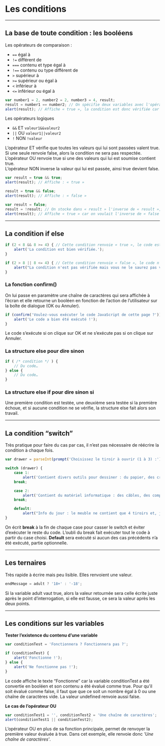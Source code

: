 # Les conditions

----

## La base de toute condition : les booléens
Les opérateurs de comparaison :
- `==` égal à
- `!=` différent de
- `===` contenu et type égal à
- `!==` contenu ou type différent de
- `>` supérieur à
- `>=` supérieur ou égal à
- `<` inférieur à
- `<=` inférieur ou égal à

```javascript
var number1 = 2, number2 = 2, number3 = 4, result;
result = number1 == number2; // On spécifie deux variables avec l'opérateur de comparaison entre elles
alert(result); // Affiche « true », la condition est donc vérifiée car les deux variables contiennent bien la même valeur
```
Les opérateurs logiques
- `&&` ET `valeur1&&valeur2`
- `||` OU `valeur1||valeur2`
- `!` NON `!valeur`

L’opérateur ET vérifie que toutes les valeurs qui lui sont passées valent true. Si une seule renvoie false, alors la condition ne sera pas respectée.  
L’opérateur OU renvoie true si une des valeurs qui lui est soumise contient true.  
L’opérateur NON inverse la valeur qui lui est passée, ainsi true devient false.
```javascript
var result = true && true;
alert(result); // Affiche : « true »

result = true && false;
alert(result); // Affiche : « false »

var result = false;
result = !result; // On stocke dans « result » l'inverse de « result », c'est parfaitement possible
alert(result); // Affiche « true » car on voulait l'inverse de « false »
```

----

## La condition if else
```javascript
if (2 < 8 && 8 >= 4) { // Cette condition renvoie « true », le code est donc exécuté
    alert('La condition est bien vérifiée.');
}

if (2 > 8 || 8 <= 4) { // Cette condition renvoie « false », le code n'est donc pas exécuté
    alert("La condition n'est pas vérifiée mais vous ne le saurez pas vu que ce code ne s'exécute pas.");
}
```
### La fonction confirm()
On lui passe en paramètre une chaîne de caractères qui sera affichée à l’écran et elle retourne un booléen en fonction de l’action de l’utilisateur sur la boîte de dialogue (OK ou Annuler).
```javascript
if (confirm('Voulez-vous exécuter le code JavaScript de cette page ?')) {
    alert('Le code a bien été exécuté !');
}
```
Le code s’exécute si on clique sur OK et ne s’exécute pas si on clique sur Annuler.

### La structure else pour dire sinon
```javascript
if ( /* condition */ ) {
    // Du code…
} else {
    // Du code…
}
```
### La structure else if pour dire sinon si
Une première condition est testée, une deuxième sera testée si la première échoue, et si aucune condition ne se vérifie, la structure else fait alors son travail.

----

## La condition “switch”
Très pratique pour faire du cas par cas, il n’est pas nécessaire de réécrire la condition à chaque fois.
```javascript
var drawer = parseInt(prompt('Choisissez le tiroir à ouvrir (1 à 3) :'));

switch (drawer) {
    case 1:
        alert('Contient divers outils pour dessiner : du papier, des crayons, etc.');
    break;

    case 2:
        alert('Contient du matériel informatique : des câbles, des composants, etc.');
    break;

    default:
        alert("Info du jour : le meuble ne contient que 4 tiroirs et, jusqu'à preuve du contraire, les tiroirs négatifs n'existent pas.");
}
```
On écrit **break** à la fin de chaque case pour casser le switch et éviter d’exécuter le reste du code. L’oubli du break fait exécuter tout le code à partir du case choisi.
**Default** sera exécuté si aucun des cas précédents n’a été exécuté, partie optionnelle.

----

## Les ternaires
Très rapide à écrire mais peu lisible. Elles renvoient une valeur.
```javascript
endMessage = adult ? '18+' : '-18';
```
Si la variable adult vaut true, alors la valeur retournée sera celle écrite juste après le point d’interrogation, si elle est fausse, ce sera la valeur après les deux points.

----

## Les conditions sur les variables
**Tester l’existence du contenu d’une variable**
```javascript
var conditionTest = 'Fonctionnera ? Fonctionnera pas ?';

if (conditionTest) {
    alert('Fonctionne !');
} else {
    alert('Ne fonctionne pas !');
}
```
Le code affiche le texte “Fonctionne” car la variable conditionTest a été convertie en booléen et son contenu a été évalué comme true. Pour qu’il soit évalué comme false, il faut que que ce soit un nombre égal à 0 ou une chaîne de caractères vide. La valeur undefined renvoie aussi false.

**Le cas de l’opérateur OU**
```javascript
var conditionTest1 = '', conditionTest2 = 'Une chaîne de caractères';
alert(conditionTest1 || conditionTest2);
```
L’opérateur OU en plus de sa fonction principale, permet de renvoyer la première valeur évaluée à true. Dans cet exemple, elle renvoie donc *'Une chaîne de caractères'*.
